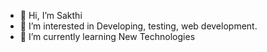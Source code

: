 - 👋 Hi, I’m Sakthi
- 👀 I’m interested in Developing, testing, web development.
- 🌱 I’m currently learning New Technologies

<!---
SakthiMD/SakthiMD is a ✨ special ✨ repository because its `README.md` (this file) appears on your GitHub profile.
You can click the Preview link to take a look at your changes.
--->
